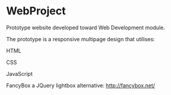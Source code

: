 # WebProject
Prototype website developed toward Web Development module.

The prototype is a responsive multipage design that utilises:

HTML

CSS

JavaScript

FancyBox a JQuery lightbox alternative: http://fancybox.net/
